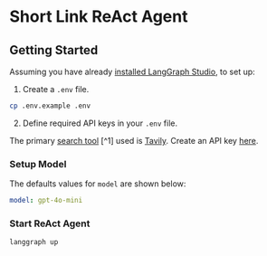 # Short Link ReAct Agent

## Getting Started

Assuming you have already [installed LangGraph Studio](https://github.com/langchain-ai/langgraph-studio?tab=readme-ov-file#download), to set up:

1. Create a `.env` file.

```bash
cp .env.example .env
```

2. Define required API keys in your `.env` file.

The primary [search tool](./src/react_agent/tools.py) [^1] used is [Tavily](https://tavily.com/). Create an API key [here](https://app.tavily.com/sign-in).

<!--
Setup instruction auto-generated by `langgraph template lock`. DO NOT EDIT MANUALLY.
-->

### Setup Model

The defaults values for `model` are shown below:

```yaml
model: gpt-4o-mini
```


### Start ReAct Agent

```bash
langgraph up
```
